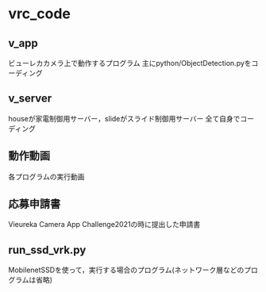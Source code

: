# vrc_code
## v_app
ビューレカカメラ上で動作するプログラム
主にpython/ObjectDetection.pyをコーディング

## v_server
houseが家電制御用サーバー，slideがスライド制御用サーバー
全て自身でコーディング

## 動作動画
各プログラムの実行動画

## 応募申請書
Vieureka Camera App Challenge2021の時に提出した申請書

## run_ssd_vrk.py
MobilenetSSDを使って，実行する場合のプログラム(ネットワーク層などのプログラムは省略)